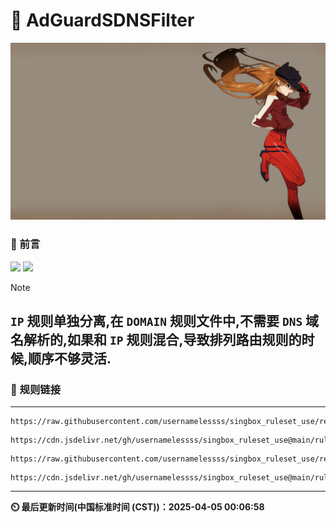 
# 🧸 AdGuardSDNSFilter
![](https://raw.githubusercontent.com/usernamelessss/picture-bed/main/images/202504042256831.jpg)
### 📣 前言
![](https://shields.io/badge/-移除重复规则-ff69b4) ![](https://shields.io/badge/-IP&nbsp;规则单独存放不与&nbsp;DOMAIN&nbsp;等混合-green)
> [!NOTE]
**`IP` 规则单独分离,在 `DOMAIN` 规则文件中,不需要 `DNS` 域名解析的,如果和 `IP` 规则混合,导致排列路由规则的时候,顺序不够灵活.**
---

###  🔗 规则链接
---

```url
https://raw.githubusercontent.com/usernamelessss/singbox_ruleset_use/refs/heads/main/rule/AdGuardSDNSFilter/AdGuardSDNSFilter_No_IP.json
```

```url
https://cdn.jsdelivr.net/gh/usernamelessss/singbox_ruleset_use@main/rule/AdGuardSDNSFilter/AdGuardSDNSFilter_No_IP.json
```

```url
https://raw.githubusercontent.com/usernamelessss/singbox_ruleset_use/refs/heads/main/rule/AdGuardSDNSFilter/AdGuardSDNSFilter_No_IP.srs
```

```url
https://cdn.jsdelivr.net/gh/usernamelessss/singbox_ruleset_use@main/rule/AdGuardSDNSFilter/AdGuardSDNSFilter_No_IP.srs
```

---
**⏲️ 最后更新时间(中国标准时间 (CST))：2025-04-05 00:06:58**